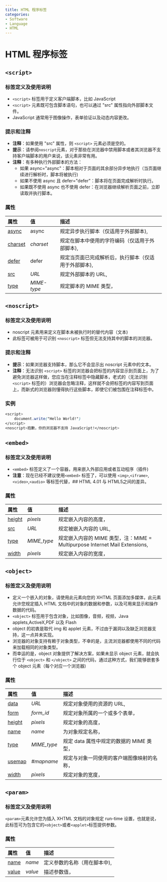 ```yaml
---
title: HTML 程序标签
categories:
- Software
- Language
- HTML
---
```

# HTML 程序标签

## `<script>`

### 标签定义及使用说明

- `<script>` 标签用于定义客户端脚本，比如 JavaScript
- `<script>` 元素既可包含脚本语句，也可以通过 "src" 属性指向外部脚本文件。
- JavaScript 通常用于图像操作，表单验证以及动态内容更改。

### 提示和注释

- **注释**：如果使用 "src" 属性，则 `<script>` 元素必须是空的。
- **提示**：请参阅`noscript`元素，对于那些在浏览器中禁用脚本或者其浏览器不支持客户端脚本的用户来说，该元素非常有用。
- **注释**：有多种执行外部脚本的方法：
    - 如果 async="async"：脚本相对于页面的其余部分异步地执行（当页面继续进行解析时，脚本将被执行)
    - 如果不使用 async 且 defer="defer"：脚本将在页面完成解析时执行。
    - 如果既不使用 async 也不使用 defer：在浏览器继续解析页面之前，立即读取并执行脚本。

### 属性

| 属性                                                         | 值          | 描述                                                   |
| :----------------------------------------------------------- | :---------- | :----------------------------------------------------- |
| [async](https://www.runoob.com/tags/att-script-async.html)   | async       | 规定异步执行脚本（仅适用于外部脚本),                 |
| [charset](https://www.runoob.com/tags/att-script-charset.html) | *charset*   | 规定在脚本中使用的字符编码（仅适用于外部脚本),       |
| [defer](https://www.runoob.com/tags/att-script-defer.html)   | defer       | 规定当页面已完成解析后，执行脚本（仅适用于外部脚本), |
| [src](https://www.runoob.com/tags/att-script-src.html)       | *URL*       | 规定外部脚本的 URL,                                   |
| [type](https://www.runoob.com/tags/att-script-type.html)     | *MIME-type* | 规定脚本的 MIME 类型，                                 |

## `<noscript>`

### 标签定义及使用说明

- noscript 元素用来定义在脚本未被执行时的替代内容（文本)
- 此标签可被用于可识别 `<noscript>` 标签但无法支持其中的脚本的浏览器。

### 提示和注释

- **提示**：如果浏览器支持脚本，那么它不会显示出 noscript 元素中的文本。
- **注释**：无法识别 `<script>` 标签的浏览器会把标签的内容显示到页面上，为了避免浏览器这样做，您应当在注释标签中隐藏脚本，老式的（无法识别 `<script>` 标签的）浏览器会忽略注释，这样就不会把标签的内容写到页面上，而新式的浏览器则懂得执行这些脚本，即使它们被包围在注释标签中。

### 实例

```css
<script>
	document.write("Hello World!")
</script>
<noscript>抱歉，你的浏览器不支持 JavaScript!</noscript>
```

## `<embed>`

### 标签定义及使用说明

- `<embed>` 标签定义了一个容器，用来嵌入外部应用或者互动程序（插件)
- **注意**：现在已经不建议使用`<embed>` 标签了，可以使用 `<img>`,`<iframe>`,`<video>`,`<audio>` 等标签代替，## HTML 4.01 与 HTML5之间的差异。

### 属性

| 属性                                                        | 值          | 描述                                                         |
| :---------------------------------------------------------- | :---------- | :----------------------------------------------------------- |
| [height](https://www.runoob.com/tags/att-embed-height.html) | *pixels*    | 规定嵌入内容的高度，                                         |
| [src](https://www.runoob.com/tags/att-embed-src.html)       | *URL*       | 规定被嵌入内容的 URL,                                       |
| [type](https://www.runoob.com/tags/att-embed-type.html)     | *MIME_type* | 规定嵌入内容的 MIME 类型，注：MIME = Multipurpose Internet Mail Extensions, |
| [width](https://www.runoob.com/tags/att-embed-width.html)   | *pixels*    | 规定嵌入内容的宽度，                                         |

## `<object>`

### 标签定义及使用说明

- 定义一个嵌入的对象，请使用此元素向您的 XHTML 页面添加多媒体，此元素允许您规定插入 HTML 文档中的对象的数据和参数，以及可用来显示和操作数据的代码。
- `<object>` 标签用于包含对象，比如图像，音频，视频，Java applets,ActiveX,PDF 以及 Flash
- object 的初衷是取代 img 和 applet 元素，不过由于漏洞以及缺乏浏览器支持，这一点并未实现。
- 浏览器的对象支持有赖于对象类型，不幸的是，主流浏览器都使用不同的代码来加载相同的对象类型。
- 而幸运的是，object 对象提供了解决方案，如果未显示 object 元素，就会执行位于 `<object>` 和 `</object>` 之间的代码，通过这种方式，我们能够嵌套多个 object 元素（每个对应一个浏览器)

### 属性

| 属性                                                         | 值          | 描述                                       |
| :----------------------------------------------------------- | :---------- | :----------------------------------------- |
| [data](https://www.runoob.com/tags/att-object-data.html)     | *URL*       | 规定对象使用的资源的 URL,                 |
| [form](https://www.runoob.com/tags/att-object-form.html)     | *form_id*   | 规定对象所属的一个或多个表单，             |
| [height](https://www.runoob.com/tags/att-object-height.html) | *pixels*    | 规定对象的高度，                           |
| [name](https://www.runoob.com/tags/att-object-name.html)     | *name*      | 为对象规定名称，                           |
| [type](https://www.runoob.com/tags/att-object-type.html)     | *MIME_type* | 规定 data 属性中规定的数据的 MIME 类型，   |
| [usemap](https://www.runoob.com/tags/att-object-usemap.html) | *#mapname*  | 规定与对象一同使用的客户端图像映射的名称， |
| [width](https://www.runoob.com/tags/att-object-width.html)   | *pixels*    | 规定对象的宽度，                           |

## `<param>`

### 标签定义及使用说明

`<param>`元素允许您为插入 XHTML 文档的对象规定 run-time 设置，也就是说，此标签可为包含它的`<object>`或者`<applet>`标签提供参数。

### 属性

| 属性                                                      | 值      | 描述                           |
| :-------------------------------------------------------- | :------ | :----------------------------- |
| [name](https://www.runoob.com/tags/att-param-name.html)   | *name*  | 定义参数的名称（用在脚本中), |
| [value](https://www.runoob.com/tags/att-param-value.html) | *value* | 描述参数值，                   |